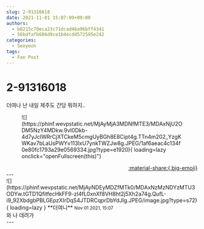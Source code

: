```yaml
---
slug: 2-91316018
date: 2021-11-01 15:07:09+09:00
authors:
  - b8215c70eca23c71dcad46a96bff4341
  - 56bdfafb606d9ce1b4ecdd572595e242
categories:
  - Seoyeon
tags:
  - Fan Post
---
```


# 2-91316018

<div class="post-container" markdown="1">
<div class="content-container md-sidebar__scrollwrap" markdown="1">

더여나 난 내일 제주도 간당 뭐하지..
<figure markdown="1">
![](https://phinf.wevpstatic.net/MjAyMjA3MDNfMTE3/MDAxNjU2ODM5NzY4MDkw.9vI0Dkb-4d7yJcIWRrCjXTCkeM5cmgUyBGh8E8Cipt4g.TTn4m202_YzgKWKav7bLaUsPWYv113lxU7ynkTWZJw8g.JPEG/1af6aeac4c134f0e80fc1793a29e0569334.jpg?type=e1920){ loading=lazy onclick="openFullscreen(this)"}
</figure>


</div>
</div>

<div style="text-align: right;" markdown="1">
<a href="https://weverse.io/fromis9/fanpost/2-91316018" style="text-align: right;">:material-share:{.big-emoji}</a>
</div>
---

<div class="comments-container md-sidebar__scrollwrap" markdown="1">
<div class="comment" markdown="1">
<div class='id-container' markdown="1">
![](https://phinf.wevpstatic.net/MjAyNDEyMDZfMTk0/MDAxNzMzNDYzMTU3ODYw.tGTD1QfitfecHkFF9-zI4fL0xnXf8VH8ht2j5Xh2a74g.QufL-i9_92XbdgbPBLGEpzXIrDqS4JTDRCqprDbYdJIg.JPEG/image.jpg?type=s72){ loading=lazy }
**<span class="artist">더여니</span>** <small>Nov 01 2021, 15:07</small><br>
</div>
<div class='comment-body' markdown="1">
와 나 데려가
</div>
</div>
</div>
---
